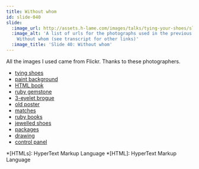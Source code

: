 ```yaml
---
title: Without whom
id: slide-040
slide:
  :image_url: http://assets.h-lame.com/images/talks/tying-your-shoes/slides/040.jpg
  :image_alt: 'A list of urls for the photographs used in the previous slides. text:
    Without whom (see transcript for other links)'
  :image_title: 'Slide 40: Without whom'
---
```

All the images I used came from Flickr.  Thanks to these photographers.

* [tying shoes](http://flickr.com/photos/fil/2127072888/)
* [paint background](http://flickr.com/photos/shaireproductions/2315054854/)
* [HTML book](http://flickr.com/photos/ianlloyd/2542795166/)
* [ruby gemstone](http://flickr.com/photos/alphadesigner/354936159/)
* [3-eyelet brogue](http://flickr.com/photos/diamondgeyser/3028055172/)
* [old poster](http://flickr.com/photos/ulikleafar/2146994022/)
* [matches](http://flickr.com/photos/bitzi/265057397/)
* [ruby books](http://flickr.com/photos/maguisso/1028969342/)
* [jewelled shoes](http://flickr.com/photos/roaz/2279682461/)
* [packages](http://flickr.com/photos/pleasewait/476789507/)
* [drawing](http://flickr.com/photos/squintlog/272876653/)
* [control panel](http://flickr.com/photos/electropod/2922782588/)


*[HTMLs]: HyperText Markup Language
*[HTML]: HyperText Markup Language
